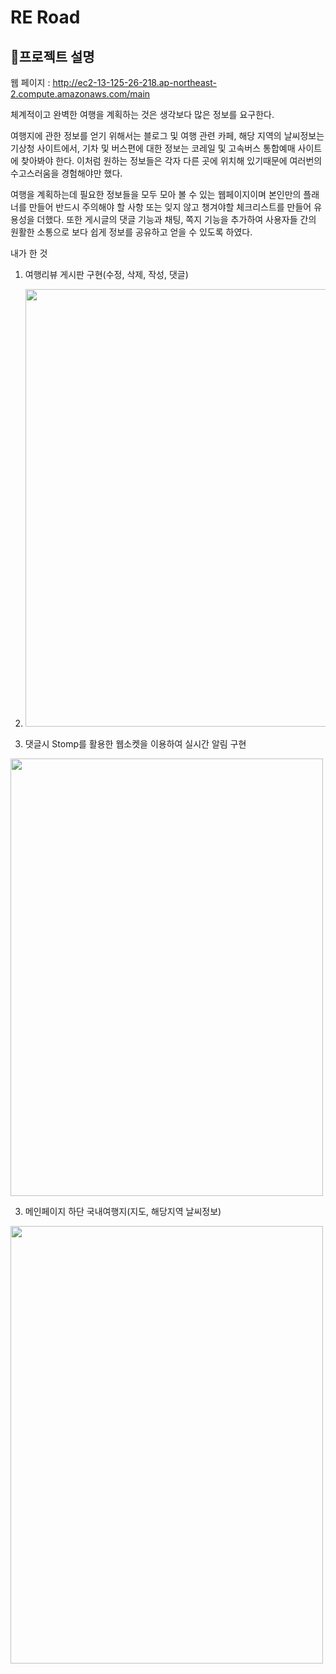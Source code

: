 RE Road
============
🧐프로젝트 설명
---------
웹 페이지 : http://ec2-13-125-26-218.ap-northeast-2.compute.amazonaws.com/main

체계적이고 완벽한 여행을 계획하는 것은 생각보다 많은 정보를 요구한다.

여행지에 관한 정보를 얻기 위해서는 블로그 및 여행 관련 카페, 해당 지역의 날씨정보는 기상청 사이트에서, 기차 및 버스편에 대한 정보는 코레일 및 고속버스 통합예매 사이트에 찾아봐야 한다.
이처럼 원하는 정보들은 각자 다른 곳에 위치해 있기때문에 여러번의 수고스러움을 경험해야만 했다.

여행을 계획하는데 필요한 정보들을 모두 모아 볼 수 있는 웹페이지이며 본인만의 플래너를 만들어 반드시 주의해야 할 사항 또는 잊지 않고 챙겨야할 체크리스트를 만들어 유용성을 더했다. 
또한 게시글의 댓글 기능과 채팅, 쪽지 기능을 추가하여 사용자들 간의 원활한 소통으로 보다 쉽게 정보를 공유하고 얻을 수 있도록 하였다.


내가 한 것
1. 여행리뷰 게시판 구현(수정, 삭제, 작성, 댓글)
2. <img style="width : 500px; height: 700px;" src= "https://user-images.githubusercontent.com/92851140/150689583-df3c447e-3510-410a-9b86-ba9c7d904119.png" >

2. 댓글시 Stomp를 활용한 웹소켓을 이용하여 실시간 알림 구현
<img style="width : 500px; height: 700px;" src= "https://user-images.githubusercontent.com/92851140/150689559-084a8db9-acc3-4d3d-9610-d600d6425d7f.png" >


3. 메인페이지 하단 국내여행지(지도, 해당지역 날씨정보)
<img style="width : 500px; height: 700px;" src= "https://user-images.githubusercontent.com/92851140/150690541-0e5b033c-7c84-4b90-b4e3-dbfd30d19010.png" >
